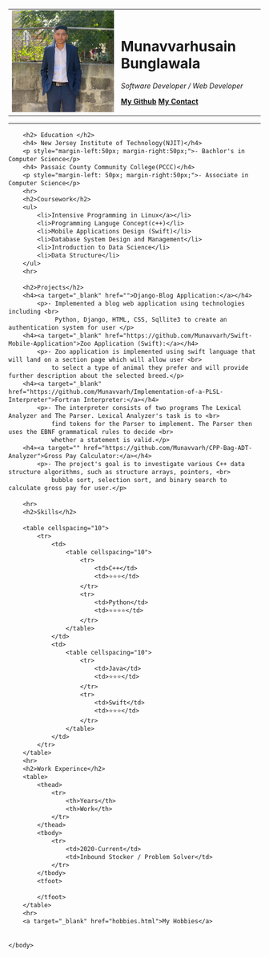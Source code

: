 <!DOCTYPE html>
<html lang="en">
    <head>
        <meta charset="UTF-8">
        <meta http-equiv="X-UA-Compatible" content="IE=edge">
        <meta name="viewport" content="width=device-width, initial-scale=1.0">
        <title>Muna's Personal Site</title>
    </head>
    <body>
        <table cellspacing="20">
            <td><img class="fit-picture" src="images/profileImage.jpg" alt="Munavvarhusain Profile Picture" srcset="images/profileImage.jpg 4x"></td>
            <td>   
                <h1>Munavvarhusain Bunglawala</h1>
                <p><em>Software Developer / Web Developer </em></p>
                <strong><a target="_blank" href="https://github.com/Munavvarh"> My Github</a></strong>
                <strong><a target="_blank" href="contact.html">My Contact</a></strong>
            </td>
        </table>
        <hr>

        <h2> Education </h2>
        <h4> New Jersey Institute of Technology(NJIT)</h4>
        <p style="margin-left:50px; margin-right:50px;">- Bachlor's in Computer Science</p>
        <h4> Passaic County Community College(PCCC)</h4>
        <p style="margin-left: 50px; margin-right:50px;">- Associate in Computer Science</p>
        <hr>
        <h2>Coursework</h2>
        <ul>
            <li>Intensive Programming in Linux</a></li>
            <li>Programming Languge Concept(c++)</li>
            <li>Mobile Applications Design (Swift)</li>
            <li>Database System Design and Management</li>
            <li>Introduction to Data Science</li>
            <li>Data Structure</li>
        </ul>
        <hr>

        <h2>Projects</h2>
        <h4><a target="_blank" href="">Django-Blog Application:</a></h4>
            <p>- Implemented a blog web application using technologies including <br>
                 Python, Django, HTML, CSS, Sqllite3 to create an authentication system for user </p>
        <h4><a target="_blank" href="https://github.com/Munavvarh/Swift-Mobile-Application">Zoo Application (Swift):</a></h4>
            <p>- Zoo application is implemented using swift language that will land on a section page which will allow user <br>
                to select a type of animal they prefer and will provide further description about the selected breed.</p>
        <h4><a target="_blank" href="https://github.com/Munavvarh/Implementation-of-a-PLSL-Interpreter">Fortran Interpreter:</a></h4>
            <p>- The interpreter consists of two programs The Lexical Analyzer and The Parser. Lexical Analyzer's task is to <br>
                find tokens for the Parser to implement. The Parser then uses the EBNF grammatical rules to decide <br>
                whether a statement is valid.</p>
        <h4><a target="" href="https://github.com/Munavvarh/CPP-Bag-ADT-Analyzer">Gross Pay Calculator:</a></h4>
            <p>- The project's goal is to investigate various C++ data structure algorithms, such as structure arrays, pointers, <br>
                bubble sort, selection sort, and binary search to calculate gross pay for user.</p>

        <hr>
        <h2>Skills</h2>

        <table cellspacing="10">
            <tr>
                <td>
                    <table cellspacing="10">
                        <tr>
                            <td>C++</td>
                            <td>⭐⭐⭐</td>
                        </tr>
                        <tr>
                            <td>Python</td>
                            <td>⭐⭐⭐⭐</td>
                        </tr>
                    </table>
                </td>
                <td>
                    <table cellspacing="10">
                        <tr>
                            <td>Java</td>
                            <td>⭐⭐⭐</td>
                        </tr>
                        <tr>
                            <td>Swift</td>
                            <td>⭐⭐⭐</td>
                        </tr>
                    </table>
                </td>
            </tr>
        </table>
        <hr>
        <h2>Work Experince</h2>
        <table>
            <thead>
                <tr>
                    <th>Years</th>
                    <th>Work</th>
                </tr>
            </thead>
            <tbody>
                <tr>
                    <td>2020-Current</td>
                    <td>Inbound Stocker / Problem Solver</td>
                </tr>
            </tbody>
            <tfoot>

            </tfoot>
        </table>
        <hr>
        <a target="_blank" href="hobbies.html">My Hobbies</a>

        
    </body>
</html>


